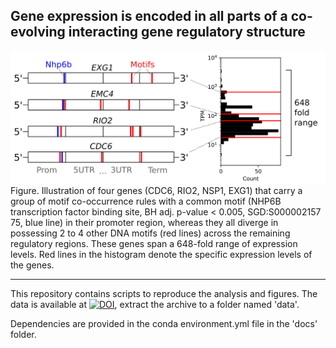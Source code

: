 ## Gene expression is encoded in all parts of a co-evolving interacting gene regulatory structure

<img src=https://github.com/JanZrimec/DeepExpression/blob/master/docs/Fig4_draw1.png alt="drawing" width="600">
Figure. Illustration of four genes (CDC6, RIO2, NSP1, EXG1) that carry a group of motif co-occurrence rules with a common motif (NHP6B transcription factor binding site, BH adj. p-value < 0.005, SGD:S000002157 75, blue line) in their promoter region, whereas they all diverge in possessing 2 to 4 other DNA motifs (red lines) across the remaining regulatory regions. These genes span a 648-fold range of expression levels. Red lines in the histogram denote the specific expression levels of the genes.

---------------
This repository contains scripts to reproduce the analysis and figures. The data is available at [![DOI](https://zenodo.org/badge/DOI/10.5281/zenodo.3905252.svg)](https://doi.org/10.5281/zenodo.3905252), extract the archive to a folder named 'data'.

Dependencies are provided in the conda environment.yml file in the 'docs' folder.
